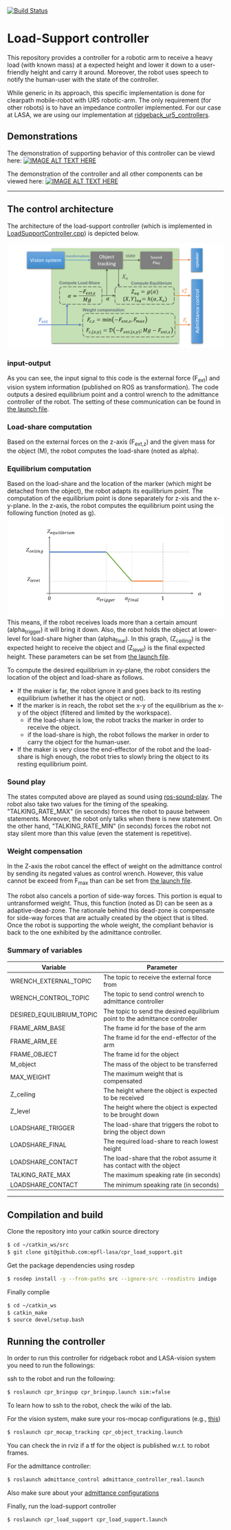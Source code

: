[![Build Status](https://travis-ci.org/epfl-lasa/cpr_load_support.svg?branch=master)](https://travis-ci.org/epfl-lasa/cpr_load_support)

# Load-Support controller

This repository provides a controller for a robotic arm to receive a heavy load (with known mass) at a expected height and lower it down to a user-friendly height and carry it around. Moreover, the robot uses speech to notify the human-user with the state of the controller.

While generic in its approach, this specific implementation is done for clearpath mobile-robot with UR5 robotic-arm. The only requirement (for other robots) is to have an impedance controller implemented. For our case at LASA, we are using our implementation at [ridgeback_ur5_controllers](https://github.com/epfl-lasa/ridgeback_ur5_controller/tree/devel).

## Demonstrations
The demonstration of supporting behavior of this controller can be viewd here:
[![IMAGE ALT TEXT HERE](https://img.youtube.com/vi/AB7B2HuQdQ0/0.jpg)](https://youtu.be/AB7B2HuQdQ0)


The demonstration of the controller and all other components can be viewed here:
[![IMAGE ALT TEXT HERE](https://img.youtube.com/vi/ya-0q79Wokc/0.jpg)](https://youtu.be/ya-0q79Wokc)




---
## The control architecture

The architecture of the load-support controller (which is implemented in [LoadSupportController.cpp](https://github.com/epfl-lasa/cpr_load_support/blob/master/src/LoadSupportController.cpp)) is depicted below.

![alt text](doc/load_support_algorithm.png "the code architecture.")

### input-output
As you can see, the input signal to this code is the external force (F<sub>ext</sub>) and vision system information (published on ROS as transformation). The code outputs a desired equilibrium point and a control wrench to the admittance controller of the robot. The setting of these communication can be found in [the launch file](https://github.com/epfl-lasa/cpr_load_support/blob/master/launch/cpr_load_support.launch).

### Load-share computation
Based on the external forces on the z-axis (F<sub>ext,z</sub>) and the given mass for the object (M), the robot computes the load-share (noted as alpha). 

### Equilibrium computation
Based on the load-share and the location of the marker (which might be detached from the object), the robot adapts its equilibrium point. The computation of the equilibrium point is done separately for z-xis and the x-y-plane. In the z-axis, the robot computes the equilibrium point using the following function (noted as g).
![alt text](doc/load_support_graph.png "State-dependency of the equilibrium w.r.t. the load-share")
This means, if the robot receives loads more than a certain amount (alpha<sub>trigger</sub>) it will bring it down. Also, the robot holds the object at lower-level for load-share higher than (alpha<sub>final</sub>). In this graph, (Z<sub>ceiling</sub>) is the expected height to receive the object and (Z<sub>level</sub>) is the final expected height. These parameters can be set from [the launch file](https://github.com/epfl-lasa/cpr_load_support/blob/master/launch/cpr_load_support.launch).



To compute the desired equilibrium in xy-plane, the robot considers the location of the object and load-share as follows. 
* If the maker is far, the robot ignore it and goes back to its resting equilibrium (whether it has the object or not).
* If the marker is in reach, the robot set the x-y of the equilibrium as the x-y of the object (filtered and limited by the workspace).
    - if the load-share is low, the robot tracks the marker in order to receive the object.
    - if the load-share is high, the robot follows the marker in order to carry the object for the human-user.
* If the maker is very close the end-effector of the robot and the load-share is high enough, the robot tries to slowly bring the object to its resting equilibrium point. 


### Sound play
The states computed above are played as sound using [ros-sound-play](http://wiki.ros.org/sound_play). The robot also take two values for the timing of the speaking. "TALKING_RATE_MAX" (in seconds) forces the robot to pause between statements. Moreover, the robot only talks when there is new statement. On the other hand, "TALKING_RATE_MIN" (in seconds) forces the robot not stay silent more than this value (even the statement is repetitive).


### Weight compensation
In the Z-axis the robot cancel the effect of weight on the admittance control by sending its negated values as control wrench. However, this value cannot be exceed from F<sub>max</sub> than can be set from  [the launch file](https://github.com/epfl-lasa/cpr_load_support/blob/master/launch/cpr_load_support.launch).

The robot also cancels a portion of side-way forces. This portion is equal to untransformed weight. Thus, this function (noted as D) can be seen as a adaptive-dead-zone. The rationale behind this dead-zone is compensate for side-way forces that are actually created by the object that is tilted. Once the robot is supporting the whole weight, the compliant behavior is back to the one exhibited by the admittance controller.


### Summary of variables


| Variable      | Parameter                         |
|---------------|-----------------------------------|
| WRENCH_EXTERNAL_TOPIC    | The topic to receive the external force from          |
| WRENCH_CONTROL_TOPIC     | The topic to send control wrench to admittance controller       |
| DESIRED_EQUILIBRIUM_TOPIC| The topic to send the desired equilibrium point to the admittance controller   |
| FRAME_ARM_BASE           | The frame id for the base of the arm |
| FRAME_ARM_EE             | The frame id for the end-effector of the arm     |
| FRAME_OBJECT             | The frame id for the object   |
| M_object             | The mass of the object to be transferred  |
| MAX_WEIGHT             | The maximum weight that is compensated    |
| Z_ceiling             | The height where the object is expected to be received   |
| Z_level             | The height where the object is expected to be brought down  |
| LOADSHARE_TRIGGER             | The load-share that triggers the robot to bring the object down   |
| LOADSHARE_FINAL             | The required load-share to reach lowest height  |
| LOADSHARE_CONTACT             | The load-share that the robot assume it has contact with the object   |
| TALKING_RATE_MAX             | The maximum speaking rate (in seconds)  |
| LOADSHARE_CONTACT             | The minimum speaking rate (in seconds)   |







---

## Compilation and build

Clone the repository into your catkin source directory
```bash
$ cd ~/catkin_ws/src
$ git clone git@github.com:epfl-lasa/cpr_load_support.git
```

Get the package dependencies using rosdep
```bash
$ rosdep install -y --from-paths src --ignore-src --rosdistro indigo
```

Finally complie
```bash
$ cd ~/catkin_ws
$ catkin_make
$ source devel/setup.bash
```


## Running the controller

In order to run this controller for ridgeback robot and LASA-vision system you need to run the followings:

ssh to the robot and run the following:
```bash
$ roslaunch cpr_bringup cpr_bringup.launch sim:=false
```
To learn how to ssh to the robot, check the wiki of the lab.


For the vision system, make sure your ros-mocap configurations (e.g., [this](https://github.com/epfl-lasa/ridgeback_ur5_controller/tree/devel/cpr_mocap_tracking/config))
```bash
$ roslaunch cpr_mocap_tracking cpr_object_tracking.launch
```
You can check the in rviz if a tf for the object is published w.r.t. to robot frames.


For the admittance controller:
```bash
$ roslaunch admittance_control admittance_controller_real.launch
```
Also make sure about your [admittance configurations](https://github.com/epfl-lasa/ridgeback_ur5_controller/blob/devel/admittance_control/config/admittance_params_real.yaml)

Finally, run the load-support controller
```bash
$ roslaunch cpr_load_support cpr_load_support.launch
```
